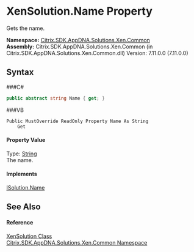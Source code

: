 # XenSolution.Name Property 
 

Gets the name.

**Namespace:**&nbsp;<a href="N_Citrix_SDK_AppDNA_Solutions_Xen_Common">Citrix.SDK.AppDNA.Solutions.Xen.Common</a><br />**Assembly:**&nbsp;Citrix.SDK.AppDNA.Solutions.Xen.Common (in Citrix.SDK.AppDNA.Solutions.Xen.Common.dll) Version: 7.11.0.0 (7.11.0.0)

## Syntax

###C#
```csharp
public abstract string Name { get; }
```

###VB
```vbnet
Public MustOverride ReadOnly Property Name As String
	Get
```


#### Property Value
Type: <a href="http://msdn2.microsoft.com/en-us/library/s1wwdcbf" target="_blank">String</a><br />The name.

#### Implements
<a href="P_Citrix_SDK_AppDNA_Interfaces_ISolution_Name">ISolution.Name</a><br />

## See Also


#### Reference
<a href="T_Citrix_SDK_AppDNA_Solutions_Xen_Common_XenSolution">XenSolution Class</a><br /><a href="N_Citrix_SDK_AppDNA_Solutions_Xen_Common">Citrix.SDK.AppDNA.Solutions.Xen.Common Namespace</a><br />